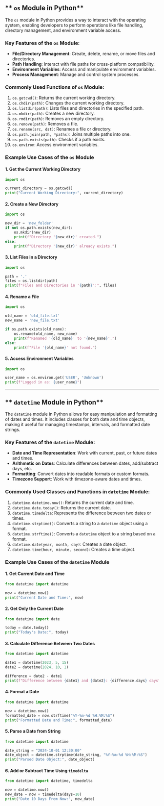 ## ** `os` Module in Python**

The `os` module in Python provides a way to interact with the operating system, enabling developers to perform operations like file handling, directory management, and environment variable access.

### **Key Features of the `os` Module:**

- **File/Directory Management**: Create, delete, rename, or move files and directories.
- **Path Handling**: Interact with file paths for cross-platform compatibility.
- **Environment Variables**: Access and manipulate environment variables.
- **Process Management**: Manage and control system processes.

### **Commonly Used Functions of `os` Module:**

1. `os.getcwd()`: Returns the current working directory.
2. `os.chdir(path)`: Changes the current working directory.
3. `os.listdir(path)`: Lists files and directories in the specified path.
4. `os.mkdir(path)`: Creates a new directory.
5. `os.rmdir(path)`: Removes an empty directory.
6. `os.remove(path)`: Removes a file.
7. `os.rename(src, dst)`: Renames a file or directory.
8. `os.path.join(path, *paths)`: Joins multiple paths into one.
9. `os.path.exists(path)`: Checks if a path exists.
10. `os.environ`: Access environment variables.

### **Example Use Cases of the `os` Module**

#### **1. Get the Current Working Directory**

```python
import os

current_directory = os.getcwd()
print("Current Working Directory:", current_directory)
```

#### **2. Create a New Directory**

```python
import os

new_dir = 'new_folder'
if not os.path.exists(new_dir):
    os.mkdir(new_dir)
    print(f"Directory '{new_dir}' created.")
else:
    print(f"Directory '{new_dir}' already exists.")
```

#### **3. List Files in a Directory**

```python
import os

path = '.'
files = os.listdir(path)
print(f"Files and Directories in '{path}':", files)
```

#### **4. Rename a File**

```python
import os

old_name = 'old_file.txt'
new_name = 'new_file.txt'

if os.path.exists(old_name):
    os.rename(old_name, new_name)
    print(f"Renamed '{old_name}' to '{new_name}'.")
else:
    print(f"File '{old_name}' not found.")
```

#### **5. Access Environment Variables**

```python
import os

user_name = os.environ.get('USER', 'Unknown')
print(f"Logged in as: {user_name}")
```

---

## ** `datetime` Module in Python**

The `datetime` module in Python allows for easy manipulation and formatting of dates and times. It includes classes for both date and time objects, making it useful for managing timestamps, intervals, and formatted date strings.

### **Key Features of the `datetime` Module:**

- **Date and Time Representation**: Work with current, past, or future dates and times.
- **Arithmetic on Dates**: Calculate differences between dates, add/subtract days, etc.
- **Formatting**: Convert dates into readable formats or custom formats.
- **Timezone Support**: Work with timezone-aware dates and times.

### **Commonly Used Classes and Functions in `datetime` Module:**

1. `datetime.datetime.now()`: Returns the current date and time.
2. `datetime.date.today()`: Returns the current date.
3. `datetime.timedelta`: Represents the difference between two dates or times.
4. `datetime.strptime()`: Converts a string to a `datetime` object using a format.
5. `datetime.strftime()`: Converts a `datetime` object to a string based on a format.
6. `datetime.date(year, month, day)`: Creates a date object.
7. `datetime.time(hour, minute, second)`: Creates a time object.

### **Example Use Cases of the `datetime` Module**

#### **1. Get Current Date and Time**

```python
from datetime import datetime

now = datetime.now()
print("Current Date and Time:", now)
```

#### **2. Get Only the Current Date**

```python
from datetime import date

today = date.today()
print("Today's Date:", today)
```

#### **3. Calculate Difference Between Two Dates**

```python
from datetime import datetime

date1 = datetime(2023, 5, 15)
date2 = datetime(2024, 10, 1)

difference = date2 - date1
print(f"Difference between {date1} and {date2}: {difference.days} days")
```

#### **4. Format a Date**

```python
from datetime import datetime

now = datetime.now()
formatted_date = now.strftime("%Y-%m-%d %H:%M:%S")
print("Formatted Date and Time:", formatted_date)
```

#### **5. Parse a Date from String**

```python
from datetime import datetime

date_string = "2024-10-01 12:30:00"
date_object = datetime.strptime(date_string, "%Y-%m-%d %H:%M:%S")
print("Parsed Date Object:", date_object)
```

#### **6. Add or Subtract Time Using `timedelta`**

```python
from datetime import datetime, timedelta

now = datetime.now()
new_date = now + timedelta(days=10)
print("Date 10 Days From Now:", new_date)
```


